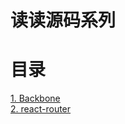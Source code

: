 # 读读源码系列


# 目录

<a href='Backbone/backbone.js'>1. Backbone</a></br>
<a href='react-router/README.md'>2. react-router</a></br>